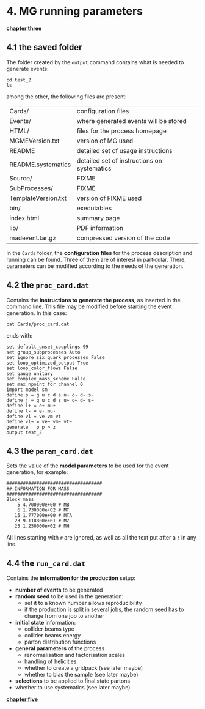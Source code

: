 # 4. MG running parameters

[**chapter three**](03_firstRun.md)

## 4.1 the saved folder

The folder created by the ```output``` command contains
what is needed to generate events:
```
cd test_Z
ls
```
among the other, the following files are present:

|     |     |
| --- | --- |
| Cards/ | configuration files |
| Events/ | where generated events will be stored |
| HTML/ | files for the process homepage |
| MGMEVersion.txt | version of MG used |
| README | detailed set of usage instructions |
| README.systematics | detailed set of instructions on systematics |
| Source/ | FIXME |
| SubProcesses/ | FIXME |
| TemplateVersion.txt | version of FIXME used |
| bin/ | executables |
| index.html | summary page |
| lib/ | PDF information |
| madevent.tar.gz | compressed version of the code |

In the ```Cards``` folder, the **configuration files**
for the process description and running can be found.
Three of them are of interest in particular.
There, parameters can be modified according to the needs of the generation.

## 4.2 the ```proc_card.dat```

Contains the **instructions to generate the process**,
as inserted in the command line.
This file may be modified before starting the event generation.
In this case:
```
cat Cards/proc_card.dat
```
ends with:
```
set default_unset_couplings 99
set group_subprocesses Auto
set ignore_six_quark_processes False
set loop_optimized_output True
set loop_color_flows False
set gauge unitary
set complex_mass_scheme False
set max_npoint_for_channel 0
import model sm
define p = g u c d s u~ c~ d~ s~
define j = g u c d s u~ c~ d~ s~
define l+ = e+ mu+
define l- = e- mu-
define vl = ve vm vt
define vl~ = ve~ vm~ vt~
generate   p p > z
output test_Z
```

## 4.3 the ```param_card.dat```

Sets the value of the **model parameters**
to be used for the event generation,
for example:
```
###################################
## INFORMATION FOR MASS
###################################
Block mass
    5 4.700000e+00 # MB
    6 1.730000e+02 # MT
   15 1.777000e+00 # MTA
   23 9.118800e+01 # MZ
   25 1.250000e+02 # MH
```

All lines starting with ```#``` are ignored,
as well as all the text put after a ```!``` in any line.

## 4.4 the ```run_card.dat```

Contains the **information for the production** setup:
  * **number of events** to be generated
  * **random seed** to be used in the generation:
    * set it to a known number allows reproducibility
    * if the production is split in several jobs, the random seed has to change from one job to another
  * **initial state** information:
    * collider beams type
    * collider beams energy  
    * parton distribution functions
  * **general parameters** of the process
    * renormalisation and factorisation scales
    * handling of helicities
    * whether to create a gridpack (see later maybe)
    * whether to bias the sample (see later maybe)
  * **selections** to be applied to final state partons
  * whether to use systematics (see later maybe)

[**chapter five**](05_gen.md)
